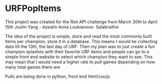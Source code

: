 # URFPopItems
This project was created for the Riot API challenge from March 30th to April 15th
Justin Yang - AzeaIin
Anna Loukianova- Salabraithe

The idea of the project is simple, store and read the most commonly built items per champion, store it in a database.
This means I would be collecting data till the 13th, the last day of URF. Then my plan was to just create a fun champion
splashes with their favorite URF items and people can go to a simple front end website to select which champion they want to see.
This may mean that I would need a higher rate to pull games depending on how many total games there are.

Pulls are being done in python, front end html/css/js
